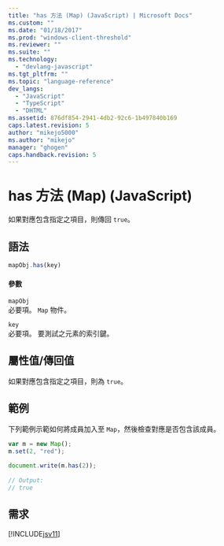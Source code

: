 ```yaml
---
title: "has 方法 (Map) (JavaScript) | Microsoft Docs"
ms.custom: ""
ms.date: "01/18/2017"
ms.prod: "windows-client-threshold"
ms.reviewer: ""
ms.suite: ""
ms.technology: 
  - "devlang-javascript"
ms.tgt_pltfrm: ""
ms.topic: "language-reference"
dev_langs: 
  - "JavaScript"
  - "TypeScript"
  - "DHTML"
ms.assetid: 876df854-2941-4db2-92c6-1b497840b169
caps.latest.revision: 5
author: "mikejo5000"
ms.author: "mikejo"
manager: "ghogen"
caps.handback.revision: 5
---
```

# has 方法 (Map) (JavaScript)
如果對應包含指定之項目，則傳回 `true`。  
  
## 語法  
  
```javascript  
mapObj.has(key)  
```  
  
#### 參數  
 `mapObj`  
 必要項。  `Map` 物件。  
  
 `key`  
 必要項。  要測試之元素的索引鍵。  
  
## 屬性值\/傳回值  
 如果對應包含指定之項目，則為 `true`。  
  
## 範例  
 下列範例示範如何將成員加入至 `Map`，然後檢查對應是否包含該成員。  
  
```javascript  
var m = new Map();  
m.set(2, "red");  
  
document.write(m.has(2));  
  
// Output:  
// true  
```  
  
## 需求  
 [!INCLUDE[jsv11](../../javascript/reference/includes/jsv11-md.md)]